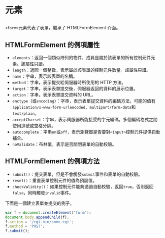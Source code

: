 # <form> 元素

`<form>`元素代表了表單，繼承了 HTMLFormElement 介面。

## HTMLFormElement 的例項屬性

- `elements`：返回一個類似陣列的物件，成員是屬於該表單的所有控制元件元素。該屬性只讀。
- `length`：返回一個整數，表示屬於該表單的控制元件數量。該屬性只讀。
- `name`：字串，表示該表單的名稱。
- `method`：字串，表示提交給伺服器時所使用的 HTTP 方法。
- `target`：字串，表示表單提交後，伺服器返回的資料的展示位置。
- `action`：字串，表示表單提交資料的 URL。
- `enctype`（或`encoding`）：字串，表示表單提交資料的編碼方法，可能的值有`application/x-www-form-urlencoded`、`multipart/form-data`和`text/plain`。
- `acceptCharset`：字串，表示伺服器所能接受的字元編碼，多個編碼格式之間使用逗號或空格分隔。
- `autocomplete`：字串`on`或`off`，表示瀏覽器是否要對`<input>`控制元件提供自動補全。
- `noValidate`：布林值，表示是否關閉表單的自動校驗。

## HTMLFormElement 的例項方法

- `submit()`：提交表單，但是不會觸發`submit`事件和表單的自動校驗。
- `reset()`：重置表單控制元件的值為預設值。
- `checkValidity()`：如果控制元件能夠透過自動校驗，返回`true`，否則返回`false`，同時觸發`invalid`事件。

下面是一個建立表單並提交的例子。

```javascript
var f = document.createElement('form');
document.body.appendChild(f);
f.action = '/cgi-bin/some.cgi';
f.method = 'POST';
f.submit();
```
